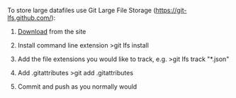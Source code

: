To store large datafiles use Git Large File Storage (https://git-lfs.github.com/):

1. <a href="https://git-lfs.github.com/">Download</a> from the site

2. Install command line extension >git lfs install

3. Add the file extensions you would like to track, e.g. >git lfs track "*.json"

4. Add .gitattributes >git add .gitattributes

5. Commit and push as you normally would


